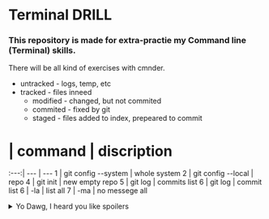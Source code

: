 # Terminal DRILL
### This repository is made for extra-practie my Command line (Terminal) skills.
There will be all kind of exercises with cmnder.

- untracked - logs, temp, etc
- tracked - files inneed
  - modified - changed, but not commited
  - commited - fixed by git
  - staged - files added to index, prepeared to commit

# | command | discription
:---:| --- | ---
1 | git config --system | whole system
2 | git config --local | repo
4 | git init | new empty repo
5 | git log | commits list
6 | git log | commit list
6 | -la | list all 
7 | -ma | no messege all

<details>
<summary>Yo Dawg, I heard you like spoilers</summary>
  <details>
  <summary>So I put a spoiler on your spoiler</summary>
    <details>
    <summary>So you can drive while</summary>
    Snape kills Dumledore
      
      Yeah it's old, but i like this one
<img src="https://marriednetworth.com/wp-content/uploads/2018/05/xzibit_2466.jpeg" alt="old_snoop_dogg" width="710" height="400">
  </details>
</details>
